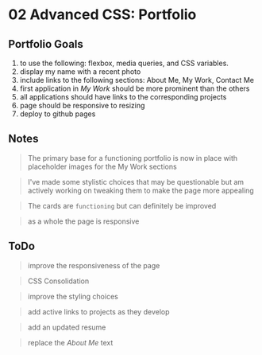 # 02 Advanced CSS: Portfolio

## Portfolio Goals
1. to use the following: flexbox, media queries, and CSS variables. 
1. display my name with a recent photo
1. include links to the following sections: About Me, My Work, Contact Me
1. first application in _My Work_ should be more prominent than the others
1. all applications should have links to the corresponding projects
1. page should be responsive to resizing
1. deploy to github pages

## Notes
> The primary base for a functioning portfolio is now in place with placeholder images for the My Work sections

> I've made some stylistic choices that may be questionable but am actively working on tweaking them to make the page more appealing

> The cards are `functioning` but can definitely be improved

> as a whole the page is responsive

## ToDo
> improve the responsiveness of the page

> CSS Consolidation

> improve the styling choices

> add active links to projects as they develop

> add an updated resume

> replace the _About Me_ text